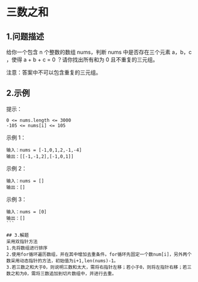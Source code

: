 # 三数之和

## 1.问题描述
给你一个包含 n 个整数的数组 nums，判断 nums 中是否存在三个元素 a，b，c ，使得 a + b + c = 0 ？请你找出所有和为 0 且不重复的三元组。

注意：答案中不可以包含重复的三元组。
## 2.示例
提示：
```
0 <= nums.length <= 3000
-105 <= nums[i] <= 105
```
示例 1：
```
输入：nums = [-1,0,1,2,-1,-4]
输出：[[-1,-1,2],[-1,0,1]]
```
示例 2：
```
输入：nums = []
输出：[]
```
示例 3：
```
输入：nums = [0]
输出：[]
``` 

## 3.解题
采用双指针方法
1.先将数组进行排序
2.使用for循环遍历数组，并在其中增加去重条件。for循环先固定一个数num[i]，另外两个数采用动态指针的方法，初始值为i+1,len(nums)-1。
3.若三数之和大于0，则说明三数和太大，需将右指针左移；若小于0，则将左指针右移；若三数之和为0，需将三数追加到切片数组中，并进行去重。
